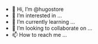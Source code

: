 - 👋 Hi, I’m @hugostore
- 👀 I’m interested in ...
- 🌱 I’m currently learning ...
- 💞️ I’m looking to collaborate on ...
- 📫 How to reach me ...

<!---
hugostore/hugostore is a ✨ special ✨ repository because its `README.md` (this file) appears on your GitHub profile.
You can click the Preview link to take a look at your changes.
--->
